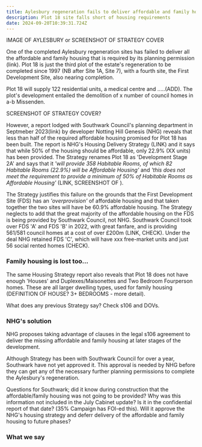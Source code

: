 ```yaml
---
title: Aylesbury regeneration fails to deliver affordable and family housing
description: Plot 18 site falls short of housing requirements
date: 2024-09-20T10:39:31.724Z
---
```

IMAGE OF AYLESBURY or SCREENSHOT OF STRATEGY COVER

One of the completed Aylesbury regeneration sites has failed to deliver all the affordable and family housing that is required by its planning permission (link).  Plot 18 is just the third plot of the estate's regeneration to be completed since 1997 (NB after Site 1A, Site 7), with a fourth site, the First Development Site, also nearing completion.

Plot 18 will supply 122 residential units, a medical centre and .....(ADD).  The plot's development entailed the demolition of x number of council homes in a-b Missenden.

SCREENSHOT OF STRATEGY COVER?

However, a report lodged with Southwark Council's planning department in Septmeber 2023(link) by developer Notting Hill Genesis (NHG) reveals that less than half of the required affordable housing promised for Plot 18 has been built.  The report is NHG's Housing Delivery Strategy (LINK) and it says that while 50% of the housing should be affordable, only 22.9% (XX units) has been provided.  The Strategy renames Plot 18 as 'Development Stage 2A' and says that it *'will provide 358 Habitable Rooms, of which 82 Habitable Rooms (22.9%) will be Affordable Housing'* and *'this does not meet the requirement to provide a minimum of  50% of Habitable Rooms as Affordable Housing'* (LINK, SCREENSHOT OF ).  

The Strategy justifies this failure on the grounds that the First Development Site (FDS) has an *'overprovision'* of affordable housing and that taken together the two sites will have be 60.9% affordable housing.  The Strategy neglects to add that the great majority of the affordable housing on the FDS is being provided by Southwark Council, not NHG.  Southwark Council took over FDS 'A' and FDS 'B' in 2022, with great fanfare, and is providing 561/581 council homes at a cost of over £200m (LINK, CHECK).  Under the deal NHG retained FDS 'C', which will have xxx free-market units and just 56 social rented homes (CHECK).

### Family housing is lost too...

The same Housing Strategy report also reveals that Plot 18 does not have enough 'Houses' and Duplexes/Maisonettes and Two Bedroom Fourperson homes.  These are all larger dwelling types, used for family housing (DEFINITION OF HOUSE? 3+ BEDROOMS - more detail).  

What does any previous Strategy say? Check s106 and DOVs.

### NHG's solution

NHG proposes taking advantage of clauses in the legal s106 agreement to deliver the missing affordable and family housing at later stages of the development.

Although Strategy has been with Southwark Council for over a year, Southwark have not yet approved it.  This approval is needed by NHG before they can get any of the necessary further planning permissions to complete the Aylesbury's regeneration.

Questions for Southwark; did it know during construction that the affordable/family housing was not going to be provided?  Why was this information not included in the July Cabinet update? Is it in the confidential report of that date? (35% Campaign has FOI-ed this). Will it approve the NHG's housing strategy and deferr delivery of the affordable and family housing to future phases?

### What we say